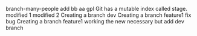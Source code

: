 branch-many-people
 add bb aa 
gpl
Git has a mutable index called stage.
modified 1
modified 2
Creating a branch dev
Creating a branch feature1 fix bug
Creating a branch feature1
working the new necessary but add
dev branch
